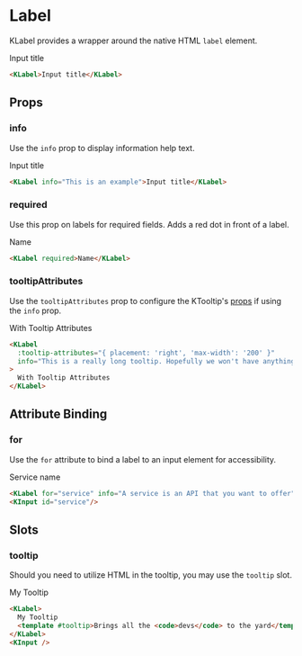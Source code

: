 # Label

KLabel provides a wrapper around the native HTML `label` element.

<KLabel>Input title</KLabel>

```html
<KLabel>Input title</KLabel>
```

## Props

### info

Use the `info` prop to display information help text.

<KLabel info="This is an example">Input title</KLabel>

```html
<KLabel info="This is an example">Input title</KLabel>
```

### required

Use this prop on labels for required fields. Adds a red dot in front of a label.

<KLabel required>Name</KLabel>

```html
<KLabel required>Name</KLabel>
```

### tooltipAttributes

Use the `tooltipAttributes` prop to configure the KTooltip's [props](/components/tooltip) if using the `info` prop.

<KLabel :tooltip-attributes="{ placement: 'right', 'max-width': '200' }" info="This is a really long tooltip. Hopefully we won't have anything this long but we might. I wonder how it handles long inputs">With Tooltip Attributes</KLabel>

```html
<KLabel
  :tooltip-attributes="{ placement: 'right', 'max-width': '200' }"
  info="This is a really long tooltip. Hopefully we won't have anything this long but we might. I wonder how it handles long inputs"
>
  With Tooltip Attributes
</KLabel>
```

## Attribute Binding

### for

Use the `for` attribute to bind a label to an input element for accessibility.

<KLabel for="service" info="A service is an API that you want to offer">Service name</KLabel>
<KInput id="service"/>

```html
<KLabel for="service" info="A service is an API that you want to offer">Service name</KLabel>
<KInput id="service"/>
```

## Slots

### tooltip

Should you need to utilize HTML in the tooltip, you may use the `tooltip` slot.

<KLabel>
  My Tooltip
  <template #tooltip>Brings all the <code>devs</code> to the yard</template>
</KLabel>
<KInput />

```html
<KLabel>
  My Tooltip
  <template #tooltip>Brings all the <code>devs</code> to the yard</template>
</KLabel>
<KInput />
```
